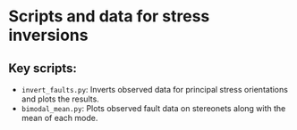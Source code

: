 Scripts and data for stress inversions
======================================

Key scripts:
------------

  * ``invert_faults.py``: Inverts observed data for principal stress orientations and plots the results.
  * ``bimodal_mean.py``: Plots observed fault data on stereonets along with the mean of each mode.

